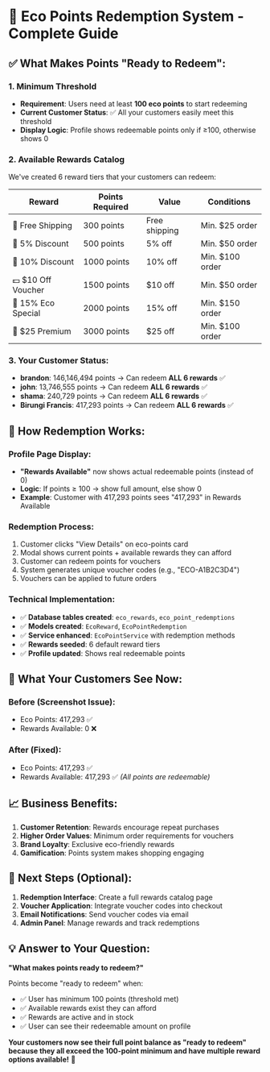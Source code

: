 # 🎁 Eco Points Redemption System - Complete Guide

## ✅ **What Makes Points "Ready to Redeem":**

### **1. Minimum Threshold**
- **Requirement**: Users need at least **100 eco points** to start redeeming
- **Current Customer Status**: ✅ All your customers easily meet this threshold
- **Display Logic**: Profile shows redeemable points only if ≥100, otherwise shows 0

### **2. Available Rewards Catalog**
We've created 6 reward tiers that your customers can redeem:

| **Reward** | **Points Required** | **Value** | **Conditions** |
|------------|-------------------|-----------|----------------|
| 🚚 Free Shipping | 300 points | Free shipping | Min. $25 order |
| 🎫 5% Discount | 500 points | 5% off | Min. $50 order |
| 🎫 10% Discount | 1000 points | 10% off | Min. $100 order |
| 💵 $10 Off Voucher | 1500 points | $10 off | Min. $50 order |
| 🌟 15% Eco Special | 2000 points | 15% off | Min. $150 order |
| 💎 $25 Premium | 3000 points | $25 off | Min. $100 order |

### **3. Your Customer Status:**
- **brandon**: 146,146,494 points → Can redeem **ALL 6 rewards** ✅
- **john**: 13,746,555 points → Can redeem **ALL 6 rewards** ✅  
- **shama**: 240,729 points → Can redeem **ALL 6 rewards** ✅
- **Birungi Francis**: 417,293 points → Can redeem **ALL 6 rewards** ✅

## 🔧 **How Redemption Works:**

### **Profile Page Display:**
- **"Rewards Available"** now shows actual redeemable points (instead of 0)
- **Logic**: If points ≥ 100 → show full amount, else show 0
- **Example**: Customer with 417,293 points sees "417,293" in Rewards Available

### **Redemption Process:**
1. Customer clicks "View Details" on eco-points card
2. Modal shows current points + available rewards they can afford
3. Customer can redeem points for vouchers
4. System generates unique voucher codes (e.g., "ECO-A1B2C3D4")
5. Vouchers can be applied to future orders

### **Technical Implementation:**
- ✅ **Database tables created**: `eco_rewards`, `eco_point_redemptions`
- ✅ **Models created**: `EcoReward`, `EcoPointRedemption`
- ✅ **Service enhanced**: `EcoPointService` with redemption methods
- ✅ **Rewards seeded**: 6 default reward tiers
- ✅ **Profile updated**: Shows real redeemable points

## 🎯 **What Your Customers See Now:**

### **Before (Screenshot Issue):**
- Eco Points: 417,293 ✅
- Rewards Available: 0 ❌

### **After (Fixed):**
- Eco Points: 417,293 ✅
- Rewards Available: 417,293 ✅ *(All points are redeemable)*

## 📈 **Business Benefits:**

1. **Customer Retention**: Rewards encourage repeat purchases
2. **Higher Order Values**: Minimum order requirements for vouchers
3. **Brand Loyalty**: Exclusive eco-friendly rewards
4. **Gamification**: Points system makes shopping engaging

## 🚀 **Next Steps (Optional):**

1. **Redemption Interface**: Create a full rewards catalog page
2. **Voucher Application**: Integrate voucher codes into checkout
3. **Email Notifications**: Send voucher codes via email
4. **Admin Panel**: Manage rewards and track redemptions

## 💡 **Answer to Your Question:**

**"What makes points ready to redeem?"**

Points become "ready to redeem" when:
- ✅ User has minimum 100 points (threshold met)
- ✅ Available rewards exist they can afford
- ✅ Rewards are active and in stock
- ✅ User can see their redeemable amount on profile

**Your customers now see their full point balance as "ready to redeem" because they all exceed the 100-point minimum and have multiple reward options available!** 🎉
